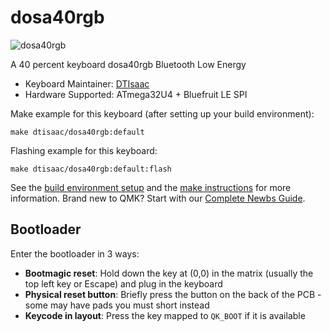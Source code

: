 # dosa40rgb

![dosa40rgb](https://i.imgur.com/NfuF82nh.jpg)

A 40 percent keyboard dosa40rgb Bluetooth Low Energy

* Keyboard Maintainer: [DTIsaac](https://github.com/daotakisaac)
* Hardware Supported: ATmega32U4 + Bluefruit LE SPI

Make example for this keyboard (after setting up your build environment):

    make dtisaac/dosa40rgb:default

Flashing example for this keyboard:

    make dtisaac/dosa40rgb:default:flash

See the [build environment setup](https://docs.qmk.fm/#/getting_started_build_tools) and the [make instructions](https://docs.qmk.fm/#/getting_started_make_guide) for more information. Brand new to QMK? Start with our [Complete Newbs Guide](https://docs.qmk.fm/#/newbs).

## Bootloader

Enter the bootloader in 3 ways:

* **Bootmagic reset**: Hold down the key at (0,0) in the matrix (usually the top left key or Escape) and plug in the keyboard
* **Physical reset button**: Briefly press the button on the back of the PCB - some may have pads you must short instead
* **Keycode in layout**: Press the key mapped to `QK_BOOT` if it is available
